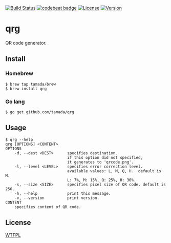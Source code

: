 [![Build Status](https://travis-ci.com/tamada/qrg.svg?branch=master)](https://travis-ci.com/tamada/qrg)
[![codebeat badge](https://codebeat.co/badges/9aea5795-9f10-4dc2-b63b-d4e12f3aed3f)](https://codebeat.co/projects/github-com-tamada-qrg-master)
[![License](https://img.shields.io/badge/License-WTFPL-blue.svg)](https://github.com/tamada/qrg/blob/master/LICENSE)
[![Version](https://img.shields.io/badge/Version-1.0.0-yellowgreen.svg)](https://github.com/tamada/qrg/releases/tag/v1.0.0)


# qrg

QR code generator.

## Install

### Homebrew

```
$ brew tap tamada/brew
$ brew install qrg
```


### Go lang

```
$ go get github.com/tamada/qrg
```


## Usage

```
$ qrg --help
qrg [OPTIONS] <CONTENT>
OPTIONS
    -d, --dest <DEST>      specifies destination.
                           if this option did not specified,
                           it generates to 'qrcode.png'.
    -l, --level <LEVEL>    specifies error correction level.
                           available values: L, M, Q, H.  default is M.
                           L: 7%, M: 15%, Q: 25%, H: 30%.
    -s, --size <SIZE>      specifies pixel size of QR code. default is 256.
    -h, --help             print this message.
    -v, --version          print version.
CONTENT
    specifies content of QR code.
```


## License

[WTFPL](https://github.com/tamada/blogthumbs/blob/master/LICENSE)

